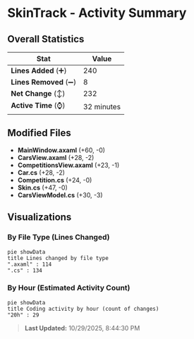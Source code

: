 # SkinTrack - Activity Summary 

## Overall Statistics

| Stat                   | Value                                                             |
| ---------------------- | ----------------------------------------------------------------- |
| **Lines Added** (➕)   | 240                                          |
| **Lines Removed** (➖) | 8                                        |
| **Net Change** (↕)    | 232                |
| **Active Time** (⌚)   | 32 minutes |


## Modified Files
- **MainWindow.axaml** (+60, -0)
- **CarsView.axaml** (+28, -2)
- **CompetitionsView.axaml** (+23, -1)
- **Car.cs** (+28, -2)
- **Competition.cs** (+24, -0)
- **Skin.cs** (+47, -0)
- **CarsViewModel.cs** (+30, -3)

## Visualizations

### By File Type (Lines Changed)

```mermaid
pie showData
title Lines changed by file type
".axaml" : 114
".cs" : 134
```

### By Hour (Estimated Activity Count)

```mermaid
pie showData
title Coding activity by hour (count of changes)
"20h" : 29
```


> **Last Updated:** 10/29/2025, 8:44:30 PM